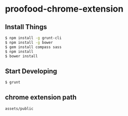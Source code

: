 # proofood-chrome-extension

## Install Things

``` sh
$ npm install -g grunt-cli
$ npm install -g bower
$ gem install compass sass
$ npm install
$ bower install
```

## Start Developing
``` sh
$ grunt
```

## chrome extension path
```
assets/public
```